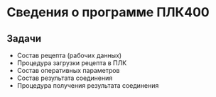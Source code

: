 # Сведения о программе ПЛК400




## Задачи

- Состав рецепта (рабочих данных)
- Процедура загрузки рецепта в ПЛК
- Состав оперативных параметров
- Состав результата соединения
- Процедура получения результата соединения